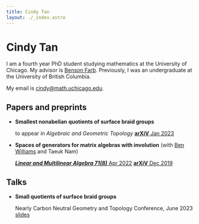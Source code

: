 ```yaml
---
title: Cindy Tan
layout: ./_index.astro
---
```


# Cindy Tan

I am a fourth year PhD student studying mathematics at the University of Chicago. My advisor is [Benson Farb](http://www.math.uchicago.edu/~farb/). Previously, I was an undergraduate at the University of British Columbia.

My email is <a id="email" href="mailto:&#99;&#105;&#110;&#100;&#121;&#64;&#109;&#97;&#116;&#104;&#46;&#117;&#99;&#104;&#105;&#99;&#97;&#103;&#111;&#46;&#101;&#100;&#117;">cindy@<span style="display:none;">math.uchicago.edu</span>math.uchicago.edu</a>.
   
## Papers and preprints
* **Smallest nonabelian quotients of surface braid groups**

  to appear in _Algebraic and Geometric Topology_
  [**arXiV** Jan 2023](https://arxiv.org/abs/2301.01872)

* **Spaces of generators for matrix algebras with involution**
  (with [Ben Williams](https://personal.math.ubc.ca/~tbjw/) and Taeuk Nam)
  
  [**_Linear and Multilinear Algebra 71(8)_** Apr 2022](https://doi.org/10.1080/03081087.2022.2063244)
  [**arXiV** Dec 2019](https://arxiv.org/abs/1912.03027)
  
  
## Talks
* **Small quotients of surface braid groups**

  Nearly Carbon Neutral Geometry and Topology Conference, June 2023 [slides](2023-ncngt.pdf)
  
  

